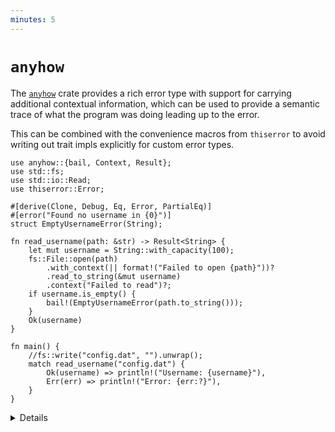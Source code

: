 ```yaml
---
minutes: 5
---
```


# `anyhow`

The [`anyhow`](https://docs.rs/anyhow/) crate provides a rich error type with
support for carrying additional contextual information, which can be used to
provide a semantic trace of what the program was doing leading up to the error.

This can be combined with the convenience macros from `thiserror` to avoid
writing out trait impls explicitly for custom error types.

```rust,editable,compile_fail
use anyhow::{bail, Context, Result};
use std::fs;
use std::io::Read;
use thiserror::Error;

#[derive(Clone, Debug, Eq, Error, PartialEq)]
#[error("Found no username in {0}")]
struct EmptyUsernameError(String);

fn read_username(path: &str) -> Result<String> {
    let mut username = String::with_capacity(100);
    fs::File::open(path)
        .with_context(|| format!("Failed to open {path}"))?
        .read_to_string(&mut username)
        .context("Failed to read")?;
    if username.is_empty() {
        bail!(EmptyUsernameError(path.to_string()));
    }
    Ok(username)
}

fn main() {
    //fs::write("config.dat", "").unwrap();
    match read_username("config.dat") {
        Ok(username) => println!("Username: {username}"),
        Err(err) => println!("Error: {err:?}"),
    }
}
```

<details>

- `anyhow::Error` is essentially a wrapper around `Box<dyn Error>`. As such it's
  again generally not a good choice for the public API of a library, but is
  widely used in applications.
- `anyhow::Result<V>` is a type alias for `Result<V, anyhow::Error>`.
- Functionality provided by `anyhow::Error` may be familiar to Go developers, as
  it provides similar behavior to the Go `error` type and
  `Result<T, anyhow::Error>` is much like a Go `(T, error)` (with the convention
  that only one element of the pair is meaningful).
- `anyhow::Context` is a trait implemented for the standard `Result` and
  `Option` types. `use anyhow::Context` is necessary to enable `.context()` and
  `.with_context()` on those types.

# More to Explore

- `anyhow::Error` has support for downcasting, much like `std::any::Any`; the
  specific error type stored inside can be extracted for examination if desired
  with
  [`Error::downcast`](https://docs.rs/anyhow/latest/anyhow/struct.Error.html#method.downcast).

</details>
